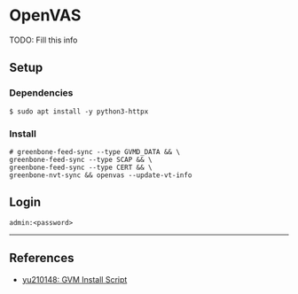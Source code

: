 # OpenVAS

TODO: Fill this info

## Setup

### Dependencies

```
$ sudo apt install -y python3-httpx
```

### Install

```
# greenbone-feed-sync --type GVMD_DATA && \
greenbone-feed-sync --type SCAP && \
greenbone-feed-sync --type CERT && \
greenbone-nvt-sync && openvas --update-vt-info
```

## Login

`admin:<password>`

---
## References

 - [yu210148: GVM Install Script](https://github.com/yu210148/gvm_install)